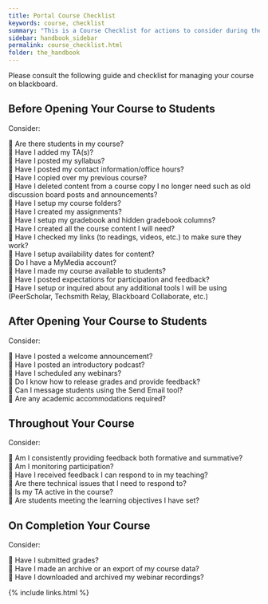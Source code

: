 ```yaml
---
title: Portal Course Checklist
keywords: course, checklist
summary: "This is a Course Checklist for actions to consider during the setup and management of your course."
sidebar: handbook_sidebar
permalink: course_checklist.html
folder: the_handbook
---
```


Please consult the following guide and checklist for managing your course on blackboard.

## Before Opening Your Course to Students
Consider:

	Are there students in my course?   
	Have I added my TA(s)?  
	Have I posted my syllabus?  
	Have I posted my contact information/office hours?  
	Have I copied over my previous course?  
	Have I deleted content from a course copy I no longer need such as old discussion board posts and announcements?  
	Have I setup my course folders?  
	Have I created my assignments?  
	Have I setup my gradebook and hidden gradebook columns?  
	Have I created all the course content I will need?  
	Have I checked my links (to readings, videos, etc.) to make sure they work?  
	Have I setup availability dates for content?  
	Do I have a MyMedia account?         
	Have I made my course available to students?  
	Have I posted expectations for participation and feedback?       
	Have I setup or inquired about any additional tools I will be using (PeerScholar, Techsmith Relay, Blackboard Collaborate, etc.)                                                                                                                     

## After Opening Your Course to Students
Consider:

	Have I posted a welcome announcement?  
	Have I posted an introductory podcast?  
	Have I scheduled any webinars?  
	Do I know how to release grades and provide feedback?  
	Can I message students using the Send Email tool?  
	Are any academic accommodations required?

## Throughout Your Course
Consider:

	Am I consistently providing feedback both formative and summative?  
	Am I monitoring participation?  
	Have I received feedback I can respond to in my teaching?  
	Are there technical issues that I need to respond to?  
	Is my TA active in the course?  
	Are students meeting the learning objectives I have set?

## On Completion Your Course
Consider:

	Have I submitted grades?  
	Have I made an archive or an export of my course data?  
	Have I downloaded and archived my webinar recordings?

{% include links.html %}
